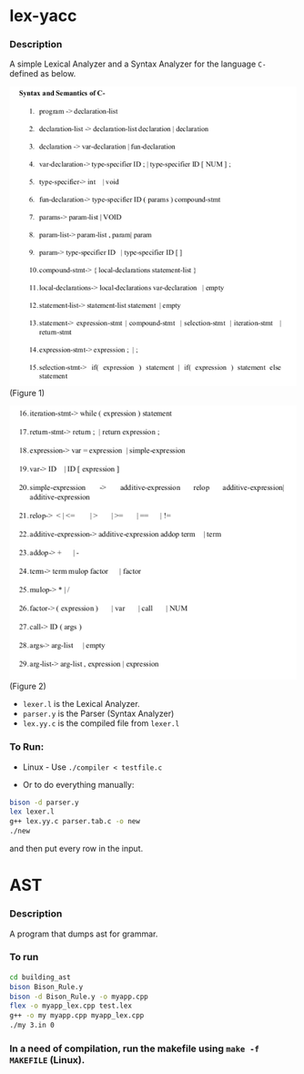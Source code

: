 # lex-yacc

### Description

A simple Lexical Analyzer and a Syntax Analyzer for the language `C-` defined as below.

![Pic One](docs/1.png)
(Figure 1)

![Pic Two](docs/2.png)
(Figure 2)

* `lexer.l` is the Lexical Analyzer.
* `parser.y` is the Parser (Syntax Analyzer)
* `lex.yy.c` is the compiled file from `lexer.l`

### To Run:

* Linux - Use `./compiler < testfile.c`

* Or to do everything manually:
``` bash
bison -d parser.y
lex lexer.l
g++ lex.yy.c parser.tab.c -o new
./new
```
and then put every row in the input.

# AST

### Description

A program that dumps ast for grammar.

### To run
``` bash
cd building_ast
bison Bison_Rule.y
bison -d Bison_Rule.y -o myapp.cpp
flex -o myapp_lex.cpp test.lex
g++ -o my myapp.cpp myapp_lex.cpp
./my 3.in 0
```

### In a need of compilation, run the makefile using `make -f MAKEFILE` (Linux).
